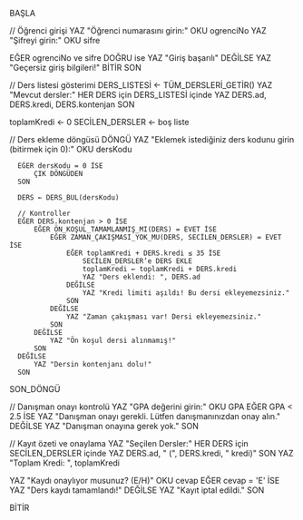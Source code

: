 BAŞLA

  // Öğrenci girişi
  YAZ "Öğrenci numarasını girin:"
  OKU ogrenciNo
  YAZ "Şifreyi girin:"
  OKU sifre

  EĞER ogrenciNo ve sifre DOĞRU ise
      YAZ "Giriş başarılı"
  DEĞİLSE
      YAZ "Geçersiz giriş bilgileri!"
      BİTİR
  SON

  // Ders listesi gösterimi
  DERS_LISTESİ ← TÜM_DERSLERİ_GETİR()
  YAZ "Mevcut dersler:"
  HER DERS için DERS_LISTESİ içinde
      YAZ DERS.ad, DERS.kredi, DERS.kontenjan
  SON

  toplamKredi ← 0
  SECİLEN_DERSLER ← boş liste

  // Ders ekleme döngüsü
  DÖNGÜ
      YAZ "Eklemek istediğiniz ders kodunu girin (bitirmek için 0):"
      OKU dersKodu

      EĞER dersKodu = 0 İSE
          ÇIK DÖNGÜDEN
      SON

      DERS ← DERS_BUL(dersKodu)

      // Kontroller
      EĞER DERS.kontenjan > 0 İSE
          EĞER ÖN_KOŞUL_TAMAMLANMIŞ_MI(DERS) = EVET İSE
              EĞER ZAMAN_ÇAKIŞMASI_YOK_MU(DERS, SECİLEN_DERSLER) = EVET İSE
                  EĞER toplamKredi + DERS.kredi ≤ 35 İSE
                      SECİLEN_DERSLER’e DERS EKLE
                      toplamKredi ← toplamKredi + DERS.kredi
                      YAZ "Ders eklendi: ", DERS.ad
                  DEĞİLSE
                      YAZ "Kredi limiti aşıldı! Bu dersi ekleyemezsiniz."
                  SON
              DEĞİLSE
                  YAZ "Zaman çakışması var! Dersi ekleyemezsiniz."
              SON
          DEĞİLSE
              YAZ "Ön koşul dersi alınmamış!"
          SON
      DEĞİLSE
          YAZ "Dersin kontenjanı dolu!"
      SON
  SON_DÖNGÜ

  // Danışman onayı kontrolü
  YAZ "GPA değerini girin:"
  OKU GPA
  EĞER GPA < 2.5 İSE
      YAZ "Danışman onayı gerekli. Lütfen danışmanınızdan onay alın."
  DEĞİLSE
      YAZ "Danışman onayına gerek yok."
  SON

  // Kayıt özeti ve onaylama
  YAZ "Seçilen Dersler:"
  HER DERS için SECİLEN_DERSLER içinde
      YAZ DERS.ad, " (", DERS.kredi, " kredi)"
  SON
  YAZ "Toplam Kredi: ", toplamKredi

  YAZ "Kaydı onaylıyor musunuz? (E/H)"
  OKU cevap
  EĞER cevap = 'E' İSE
      YAZ "Ders kaydı tamamlandı!"
  DEĞİLSE
      YAZ "Kayıt iptal edildi."
  SON

BİTİR
